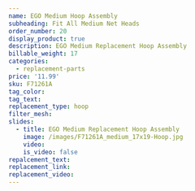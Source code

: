 ```yaml
---
name: EGO Medium Hoop Assembly
subheading: Fit All Medium Net Heads
order_number: 20
display_product: true
description: EGO Medium Replacement Hoop Assembly
billable_weight: 17
categories:
  - replacement-parts
price: '11.99'
sku: F71261A
tag_color:
tag_text:
replacement_type: hoop
filter_mesh:
slides:
  - title: EGO Medium Replacement Hoop Assembly
    image: /images/F71261A_medium_17x19-Hoop.jpg
    video:
    is_video: false
repalcement_text:
replacement_link:
replacement_video:
---
```

